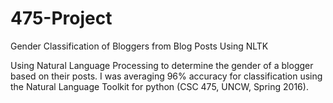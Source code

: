 # 475-Project
Gender Classification of Bloggers from Blog Posts Using NLTK

Using Natural Language Processing to determine the gender of a blogger based on their posts. I was averaging 96% accuracy for classification using the Natural Language Toolkit for python (CSC 475, UNCW, Spring 2016).
